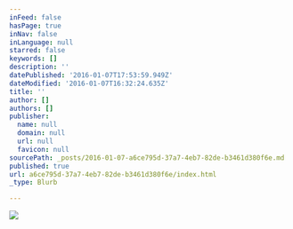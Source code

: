 ```yaml
---
inFeed: false
hasPage: true
inNav: false
inLanguage: null
starred: false
keywords: []
description: ''
datePublished: '2016-01-07T17:53:59.949Z'
dateModified: '2016-01-07T16:32:24.635Z'
title: ''
author: []
authors: []
publisher:
  name: null
  domain: null
  url: null
  favicon: null
sourcePath: _posts/2016-01-07-a6ce795d-37a7-4eb7-82de-b3461d380f6e.md
published: true
url: a6ce795d-37a7-4eb7-82de-b3461d380f6e/index.html
_type: Blurb

---
```

![](https://the-grid-user-content.s3-us-west-2.amazonaws.com/7867c22d-7d05-4d18-b596-d649b2fb10c7.jpg)
